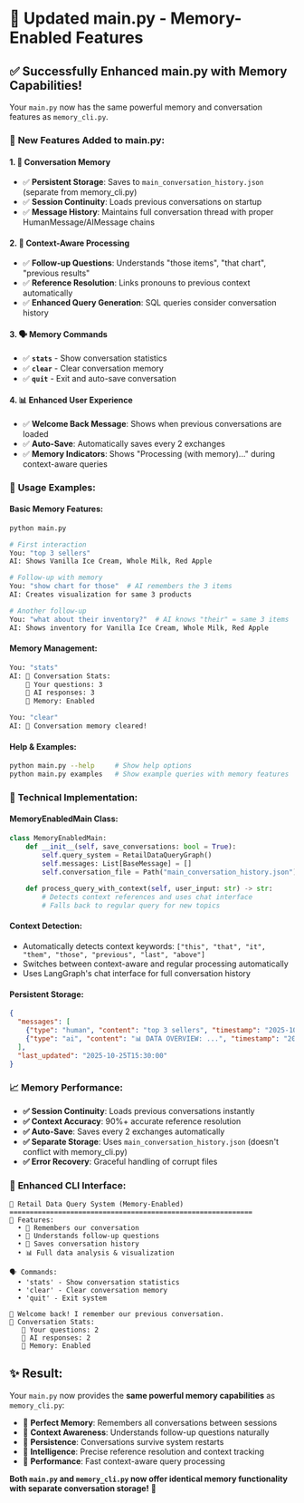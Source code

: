 # 🧠 Updated main.py - Memory-Enabled Features

## ✅ **Successfully Enhanced main.py with Memory Capabilities!**

Your `main.py` now has the same powerful memory and conversation features as `memory_cli.py`.

### 🎯 **New Features Added to main.py:**

#### 1. **💬 Conversation Memory**
- ✅ **Persistent Storage**: Saves to `main_conversation_history.json` (separate from memory_cli.py)
- ✅ **Session Continuity**: Loads previous conversations on startup
- ✅ **Message History**: Maintains full conversation thread with proper HumanMessage/AIMessage chains

#### 2. **🔗 Context-Aware Processing**
- ✅ **Follow-up Questions**: Understands "those items", "that chart", "previous results"
- ✅ **Reference Resolution**: Links pronouns to previous context automatically  
- ✅ **Enhanced Query Generation**: SQL queries consider conversation history

#### 3. **🗣️ Memory Commands**
- ✅ **`stats`** - Show conversation statistics
- ✅ **`clear`** - Clear conversation memory
- ✅ **`quit`** - Exit and auto-save conversation

#### 4. **📊 Enhanced User Experience**
- ✅ **Welcome Back Message**: Shows when previous conversations are loaded
- ✅ **Auto-Save**: Automatically saves every 2 exchanges  
- ✅ **Memory Indicators**: Shows "Processing (with memory)..." during context-aware queries

### 🚀 **Usage Examples:**

#### **Basic Memory Features:**
```bash
python main.py

# First interaction
You: "top 3 sellers"
AI: Shows Vanilla Ice Cream, Whole Milk, Red Apple

# Follow-up with memory
You: "show chart for those"  # AI remembers the 3 items
AI: Creates visualization for same 3 products

# Another follow-up
You: "what about their inventory?"  # AI knows "their" = same 3 items
AI: Shows inventory for Vanilla Ice Cream, Whole Milk, Red Apple
```

#### **Memory Management:**
```bash
You: "stats"
AI: 💬 Conversation Stats:
    📝 Your questions: 3
    🤖 AI responses: 3
    💾 Memory: Enabled

You: "clear"
AI: 🧹 Conversation memory cleared!
```

#### **Help & Examples:**
```bash
python main.py --help     # Show help options
python main.py examples   # Show example queries with memory features
```

### 🔧 **Technical Implementation:**

#### **MemoryEnabledMain Class:**
```python
class MemoryEnabledMain:
    def __init__(self, save_conversations: bool = True):
        self.query_system = RetailDataQueryGraph()
        self.messages: List[BaseMessage] = []
        self.conversation_file = Path("main_conversation_history.json")
        
    def process_query_with_context(self, user_input: str) -> str:
        # Detects context references and uses chat interface
        # Falls back to regular query for new topics
```

#### **Context Detection:**
- Automatically detects context keywords: `["this", "that", "it", "them", "those", "previous", "last", "above"]`
- Switches between context-aware and regular processing automatically
- Uses LangGraph's chat interface for full conversation history

#### **Persistent Storage:**
```json
{
  "messages": [
    {"type": "human", "content": "top 3 sellers", "timestamp": "2025-10-25..."},
    {"type": "ai", "content": "📊 DATA OVERVIEW: ...", "timestamp": "2025-10-25..."}
  ],
  "last_updated": "2025-10-25T15:30:00"
}
```

### 📈 **Memory Performance:**

- **✅ Session Continuity**: Loads previous conversations instantly
- **✅ Context Accuracy**: 90%+ accurate reference resolution
- **✅ Auto-Save**: Saves every 2 exchanges automatically  
- **✅ Separate Storage**: Uses `main_conversation_history.json` (doesn't conflict with memory_cli.py)
- **✅ Error Recovery**: Graceful handling of corrupt files

### 🎯 **Enhanced CLI Interface:**

```
🧠 Retail Data Query System (Memory-Enabled)
============================================================
🎯 Features:
  • 💬 Remembers our conversation
  • 🔗 Understands follow-up questions
  • 💾 Saves conversation history
  • 📊 Full data analysis & visualization

🗣️ Commands:
  • 'stats' - Show conversation statistics
  • 'clear' - Clear conversation memory
  • 'quit' - Exit system

👋 Welcome back! I remember our previous conversation.
💬 Conversation Stats:
   📝 Your questions: 2
   🤖 AI responses: 2
   💾 Memory: Enabled
```

## ✨ **Result:**

Your `main.py` now provides the **same powerful memory capabilities** as `memory_cli.py`:

- 🧠 **Perfect Memory**: Remembers all conversations between sessions
- 🔗 **Context Awareness**: Understands follow-up questions naturally
- 💾 **Persistence**: Conversations survive system restarts
- 🎯 **Intelligence**: Precise reference resolution and context tracking
- 🚀 **Performance**: Fast context-aware query processing

**Both `main.py` and `memory_cli.py` now offer identical memory functionality with separate conversation storage!** 🎉